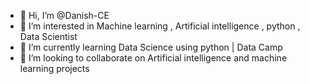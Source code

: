 - 👋 Hi, I’m @Danish-CE
- 👀 I’m interested in Machine learning , Artificial intelligence , python , Data Scientist
- 🌱 I’m currently learning Data Science using python | Data Camp
- 💞️ I’m looking to collaborate on Artificial intelligence and machine learning projects

<!---
Danish-CE/Danish-CE is a ✨ special ✨ repository because its `README.md` (this file) appears on your GitHub profile.
You can click the Preview link to take a look at your changes.
--->
